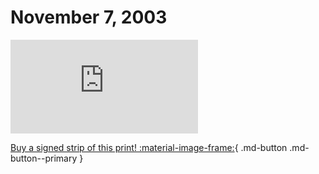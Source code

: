 # November 7, 2003

![](https://www.achewood.com/comic.php?date=11072003)

[Buy a signed strip of this print! :material-image-frame:](https://achewood-holiday-pop-up.myshopify.com/products/strip#11072003){ .md-button .md-button--primary }
